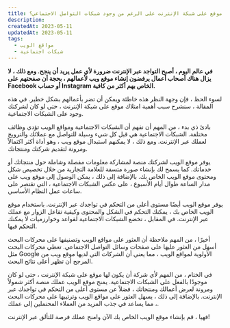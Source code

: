 ```yaml
---
title: لماذا من المهم أن يكون لديك موقع على شبكة الإنترنت على الرغم من وجود شبكات التواصل الاجتماعي؟
description:
createdAt: 2023-05-11
updatedAt: 2023-05-11
tags:
  - مواقع الويب
  - شبكات اجتماعية
---
```


**في عالم اليوم ، أصبح التواجد عبر الإنترنت ضرورة لأي عمل يريد أن ينجح. ومع ذلك ، لا يزال هناك أصحاب أعمال يرفضون إنشاء موقع ويب لأعمالهم ، بحجة أن صفحتهم على Facebook أو حساب Instagram الخاص بهم أكثر من كافية.**

لسوء الحظ ، فإن وجهة النظر هذه خاطئة ويمكن أن تضر بأعمالهم بشكل خطير. في هذه المقالة ، سنشرح سبب أهمية امتلاك موقع على شبكة الإنترنت ، حتى لو كان لشركتك وجود على الشبكات الاجتماعية.

بادئ ذي بدء ، من المهم أن نفهم أن الشبكات الاجتماعية ومواقع الويب تؤدي وظائف مختلفة. الشبكات الاجتماعية هي قبل كل شيء وسيلة للتواصل مع عملائك والترويج لعملك عبر الإنترنت. ومع ذلك ، لا يمكنهم استبدال موقع ويب ، وهو أداة أكثر اكتمالاً ومرونة لتقديم شركتك ومنتجاتك.

يوفر موقع الويب لشركتك منصة لمشاركة معلومات مفصلة وشاملة حول منتجاتك أو خدماتك. كما يسمح لك بإنشاء صورة متسقة للعلامة التجارية من خلال تخصيص شكل ومحتوى موقع الويب الخاص بك. بالإضافة إلى ذلك ، يمكن الوصول إلى موقع ويب على مدار الساعة طوال أيام الأسبوع ، على عكس الشبكات الاجتماعية ، التي تقتصر على ساعات عمل النظام الأساسي.

يوفر موقع الويب أيضًا مستوى أعلى من التحكم في تواجدك عبر الإنترنت. باستخدام موقع الويب الخاص بك ، يمكنك التحكم في الشكل والمحتوى وكيفية تفاعل الزوار مع عملك عبر الإنترنت. في المقابل ، تخضع الشبكات الاجتماعية لقواعد وخوارزميات لا يمكنك التحكم فيها.

أخيرًا ، من المهم ملاحظة أن العثور على مواقع الويب وتصنيفها على محركات البحث أسهل من العثور عليها على صفحات وسائل التواصل الاجتماعي. تعطي محركات البحث مثل Google الأولوية لمواقع الويب ، مما يعني أن الشركات التي لديها موقع ويب من المرجح أن تظهر أعلى نتائج البحث.

في الختام ، من المهم لأي شركة أن يكون لها موقع على شبكة الإنترنت ، حتى لو كان موجودًا بالفعل على الشبكات الاجتماعية. يمنح موقع الويب عملك منصة أكثر شمولاً ومرونة لعرض أعمالك ومنتجاتك ، فضلاً عن مستوى أعلى من التحكم في تواجدك عبر الإنترنت. بالإضافة إلى ذلك ، يسهل العثور على مواقع الويب وترتيبها على محركات البحث ، مما يساعد في جذب المزيد من العملاء المحتملين إلى عملك.

فهيا ، قم بإنشاء موقع الويب الخاص بك الآن وامنح عملك فرصة للتألق عبر الإنترنت!
